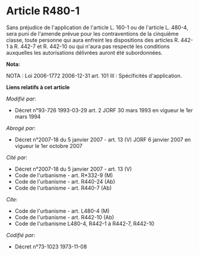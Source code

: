 # Article R480-1

Sans préjudice de l'application de l'article L. 160-1 ou de l'article L. 480-4, sera puni de l'amende prévue pour les
contraventions de la cinquième classe, toute personne qui aura enfreint les dispositions des articles R. 442-1 à R. 442-7 et
R. 442-10 ou qui n'aura pas respecté les conditions auxquelles les autorisations délivrées auront été subordonnées.

**Nota:**

NOTA : Loi 2006-1772 2006-12-31 art. 101 III : Spécificités d'application.

**Liens relatifs à cet article**

_Modifié par_:

  - Décret n°93-726 1993-03-29 art. 2 JORF 30 mars 1993 en vigueur le 1er mars 1994

_Abrogé par_:

  - Décret n°2007-18 du 5 janvier 2007 - art. 13 (V) JORF 6 janvier 2007 en vigueur le 1er octobre 2007

_Cité par_:

  - Décret n°2007-18 du 5 janvier 2007 - art. 13 (V)
  - Code de l'urbanisme - art. R*332-9 (M)
  - Code de l'urbanisme - art. R440-24 (Ab)
  - Code de l'urbanisme - art. R440-7 (Ab)

_Cite_:

  - Code de l'urbanisme - art. L480-4 (M)
  - Code de l'urbanisme - art. R442-10 (Ab)
  - Code de l'urbanisme L480-4, R442-1 à R442-7, R442-10

_Codifié par_:

  - Décret n°73-1023 1973-11-08
